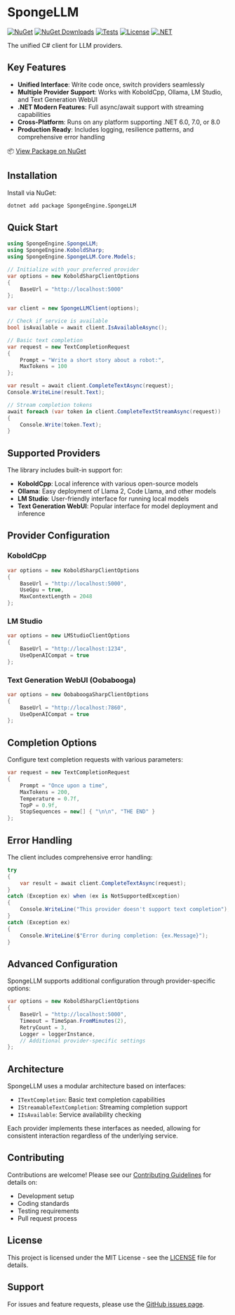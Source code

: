 # SpongeLLM
[![NuGet](https://img.shields.io/nuget/v/SpongeEngine.SpongeLLM.svg)](https://www.nuget.org/packages/SpongeEngine.SpongeLLM)
[![NuGet Downloads](https://img.shields.io/nuget/dt/SpongeEngine.SpongeLLM.svg)](https://www.nuget.org/packages/SpongeEngine.SpongeLLM)
[![Tests](https://github.com/SpongeEngine/SpongeLLM/actions/workflows/run-tests.yml/badge.svg)](https://github.com/SpongeEngine/SpongeLLM/actions/workflows/run-tests.yml)
[![License](https://img.shields.io/github/license/SpongeEngine/SpongeLLM)](LICENSE)
[![.NET](https://img.shields.io/badge/.NET-6.0%20%7C%207.0%20%7C%208.0-512BD4)](https://dotnet.microsoft.com/download)

The unified C# client for LLM providers.

## Key Features

- **Unified Interface**: Write code once, switch providers seamlessly
- **Multiple Provider Support**: Works with KoboldCpp, Ollama, LM Studio, and Text Generation WebUI
- **.NET Modern Features**: Full async/await support with streaming capabilities
- **Cross-Platform**: Runs on any platform supporting .NET 6.0, 7.0, or 8.0
- **Production Ready**: Includes logging, resilience patterns, and comprehensive error handling

📦 [View Package on NuGet](https://www.nuget.org/packages/SpongeEngine.SpongeLLM)

## Installation

Install via NuGet:

```bash
dotnet add package SpongeEngine.SpongeLLM
```

## Quick Start

```csharp
using SpongeEngine.SpongeLLM;
using SpongeEngine.KoboldSharp;
using SpongeEngine.SpongeLLM.Core.Models;

// Initialize with your preferred provider
var options = new KoboldSharpClientOptions
{
    BaseUrl = "http://localhost:5000"
};

var client = new SpongeLLMClient(options);

// Check if service is available
bool isAvailable = await client.IsAvailableAsync();

// Basic text completion
var request = new TextCompletionRequest
{
    Prompt = "Write a short story about a robot:",
    MaxTokens = 100
};

var result = await client.CompleteTextAsync(request);
Console.WriteLine(result.Text);

// Stream completion tokens
await foreach (var token in client.CompleteTextStreamAsync(request))
{
    Console.Write(token.Text);
}
```

## Supported Providers

The library includes built-in support for:

- **KoboldCpp**: Local inference with various open-source models
- **Ollama**: Easy deployment of Llama 2, Code Llama, and other models
- **LM Studio**: User-friendly interface for running local models
- **Text Generation WebUI**: Popular interface for model deployment and inference

## Provider Configuration

### KoboldCpp

```csharp
var options = new KoboldSharpClientOptions
{
    BaseUrl = "http://localhost:5000",
    UseGpu = true,
    MaxContextLength = 2048
};
```

### LM Studio

```csharp
var options = new LMStudioClientOptions
{
    BaseUrl = "http://localhost:1234",
    UseOpenAICompat = true
};
```

### Text Generation WebUI (Oobabooga)

```csharp
var options = new OobaboogaSharpClientOptions
{
    BaseUrl = "http://localhost:7860",
    UseOpenAICompat = true
};
```

## Completion Options

Configure text completion requests with various parameters:

```csharp
var request = new TextCompletionRequest
{
    Prompt = "Once upon a time",
    MaxTokens = 200,
    Temperature = 0.7f,
    TopP = 0.9f,
    StopSequences = new[] { "\n\n", "THE END" }
};
```

## Error Handling

The client includes comprehensive error handling:

```csharp
try
{
    var result = await client.CompleteTextAsync(request);
}
catch (Exception ex) when (ex is NotSupportedException)
{
    Console.WriteLine("This provider doesn't support text completion");
}
catch (Exception ex)
{
    Console.WriteLine($"Error during completion: {ex.Message}");
}
```

## Advanced Configuration

SpongeLLM supports additional configuration through provider-specific options:

```csharp
var options = new KoboldSharpClientOptions
{
    BaseUrl = "http://localhost:5000",
    Timeout = TimeSpan.FromMinutes(2),
    RetryCount = 3,
    Logger = loggerInstance,
    // Additional provider-specific settings
};
```

## Architecture

SpongeLLM uses a modular architecture based on interfaces:

- `ITextCompletion`: Basic text completion capabilities
- `IStreamableTextCompletion`: Streaming completion support
- `IIsAvailable`: Service availability checking

Each provider implements these interfaces as needed, allowing for consistent interaction regardless of the underlying service.

## Contributing

Contributions are welcome! Please see our [Contributing Guidelines](CONTRIBUTING.md) for details on:

- Development setup
- Coding standards
- Testing requirements
- Pull request process

## License

This project is licensed under the MIT License - see the [LICENSE](LICENSE) file for details.

## Support

For issues and feature requests, please use the [GitHub issues page](https://github.com/SpongeEngine/SpongeEngine.SpongeLLM/issues).
